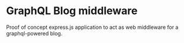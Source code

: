 # GraphQL Blog middleware

Proof of concept express.js application to act as web middleware for a graphql-powered blog.
